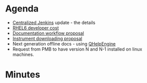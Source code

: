 Agenda
======
* [Centralized Jenkins](http://198.74.56.37:8080/) update - the details
* [RHEL6 developer cost](http://github.com/mantidproject/documents/blob/master/Project%20Management/TechnicalSteeringCommittee/reports/RHEL6-issues.md)
* [Documentation workflow proposal](http://github.com/mantidproject/documents/blob/master/Design/Documentation/Documentation%20workflow%20option%201.png)
* [Instrument downloading proposal](http://github.com/mantidproject/documents/blob/master/Design/InstrumentFetching.md)
* Next generation offline docs - using [QHelpEngine](http://qt-project.org/doc/qt-4.8/qthelp-framework.html#using-qhelpengine-api)
* Request from PMB to have version N and N-1 installed on linux machines.

Minutes
=======
